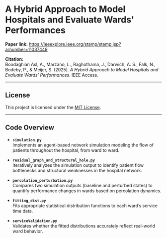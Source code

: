 # A Hybrid Approach to Model Hospitals and Evaluate Wards' Performances

**Paper link:** https://ieeexplore.ieee.org/stamp/stamp.jsp?arnumber=11037449

**Citation:**  
Boodaghian Asl, A., Marzano, L., Raghothama, J., Darwich, A. S., Falk, N., Bodeby, P., & Meijer, S. (2025). *A Hybrid Approach to Model Hospitals and Evaluate Wards’ Performances*. IEEE Access.

---

## License

This project is licensed under the [MIT License](LICENSE).

---

## Code Overview

- **`simulation.py`**  
  Implements an agent-based network simulation modeling the flow of patients throughout the hospital, from ward to ward.

- **`residual_graph_and_structural_hole.py`**  
  Iteratively analyzes the simulation output to identify patient flow bottlenecks and structural weaknesses in the hospital network.

- **`percolation_perturbation.py`**  
  Compares two simulation outputs (baseline and perturbed states) to quantify performance changes in wards based on percolation dynamics.

- **`fitting_dist.py`**  
  Fits appropriate statistical distribution functions to each ward’s service time data.

- **`serviceValidation.py`**  
  Validates whether the fitted distributions accurately reflect real-world ward behavior.
